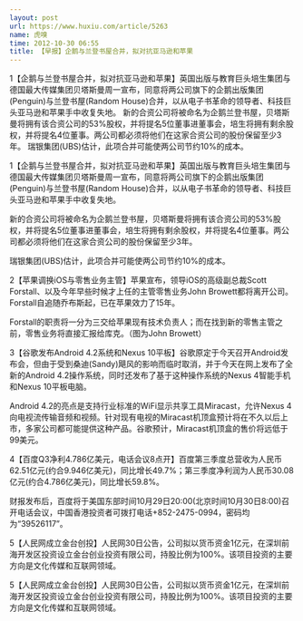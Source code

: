 ```yaml
---
layout: post
url: https://www.huxiu.com/article/5263
name: 虎嗅
time: 2012-10-30 06:55
title: 【早报】企鹅与兰登书屋合并，拟对抗亚马逊和苹果
---
```

1【企鹅与兰登书屋合并，拟对抗亚马逊和苹果】英国出版与教育巨头培生集团与德国最大传媒集团贝塔斯曼周一宣布，同意将两公司旗下的企鹅出版集团(Penguin)与兰登书屋(Random House)合并，以从电子书革命的领导者、科技巨头亚马逊和苹果手中收复失地。 新的合资公司将被命名为企鹅兰登书屋，贝塔斯曼将拥有该合资公司的53%股权，并将提名5位董事进董事会，培生将拥有剩余股权，并将提名4位董事。两公司都必须将他们在这家合资公司的股份保留至少3年。 瑞银集团(UBS)估计，此项合并可能使两公司节约10%的成本。

1【企鹅与兰登书屋合并，拟对抗亚马逊和苹果】英国出版与教育巨头培生集团与德国最大传媒集团贝塔斯曼周一宣布，同意将两公司旗下的企鹅出版集团(Penguin)与兰登书屋(Random House)合并，以从电子书革命的领导者、科技巨头亚马逊和苹果手中收复失地。

新的合资公司将被命名为企鹅兰登书屋，贝塔斯曼将拥有该合资公司的53%股权，并将提名5位董事进董事会，培生将拥有剩余股权，并将提名4位董事。两公司都必须将他们在这家合资公司的股份保留至少3年。

瑞银集团(UBS)估计，此项合并可能使两公司节约10%的成本。

2【苹果调换iOS与零售业务主管】苹果宣布，领导iOS的高级副总裁Scott Forstall、以及今年早些时候才上任的主管零售业务John Browett都将离开公司。Forstall自追随乔布斯起，已在苹果效力了15年。

Forstall的职责将一分为三交给苹果现有技术负责人；而在找到新的零售主管之前，零售业务将直接汇报给库克。（图为John Browett）

3【谷歌发布Android 4.2系统和Nexus 10平板】谷歌原定于今天召开Android发布会，但由于受到桑迪(Sandy)飓风的影响而临时取消，并于今天在网上发布了全新的Android 4.2操作系统，同时还发布了基于这种操作系统的Nexus 4智能手机和Nexus 10平板电脑。

Android 4.2的亮点是支持行业标准的WiFi显示共享工具Miracast，允许Nexus 4向电视流传输音频和视频。针对现有电视的Miracast机顶盒预计将在不久以后上市，多家公司都可能提供这种产品。谷歌预计，Miracast机顶盒的售价将远低于99美元。

4【百度Q3净利4.786亿美元，电话会议8点开】百度第三季度总营收为人民币62.51亿元(约合9.946亿美元)，同比增长49.7%；第三季度净利润为人民币30.08亿元(约合4.786亿美元)，同比增长59.8%。

财报发布后，百度将于美国东部时间10月29日20:00(北京时间10月30日8:00)召开电话会议，中国香港投资者可拨打电话+852-2475-0994，密码均为“39526117”。

5【人民网成立金台创投】人民网30日公告，公司拟以货币资金1亿元，在深圳前海开发区投资设立金台创业投资有限公司，持股比例为100%。该项目投资的主要方向是文化传媒和互联网领域。

5【人民网成立金台创投】人民网30日公告，公司拟以货币资金1亿元，在深圳前海开发区投资设立金台创业投资有限公司，持股比例为100%。该项目投资的主要方向是文化传媒和互联网领域。

